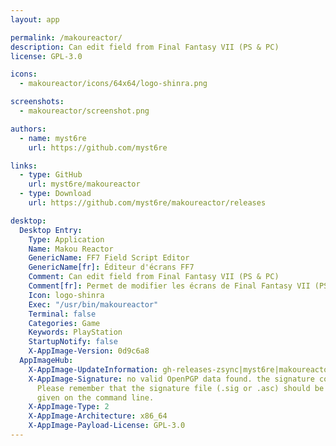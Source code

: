 ```yaml
---
layout: app

permalink: /makoureactor/
description: Can edit field from Final Fantasy VII (PS & PC)
license: GPL-3.0

icons:
  - makoureactor/icons/64x64/logo-shinra.png

screenshots:
  - makoureactor/screenshot.png

authors:
  - name: myst6re
    url: https://github.com/myst6re

links:
  - type: GitHub
    url: myst6re/makoureactor
  - type: Download
    url: https://github.com/myst6re/makoureactor/releases

desktop:
  Desktop Entry:
    Type: Application
    Name: Makou Reactor
    GenericName: FF7 Field Script Editor
    GenericName[fr]: Éditeur d'écrans FF7
    Comment: Can edit field from Final Fantasy VII (PS & PC)
    Comment[fr]: Permet de modifier les écrans de Final Fantasy VII (PS et PC)
    Icon: logo-shinra
    Exec: "/usr/bin/makoureactor"
    Terminal: false
    Categories: Game
    Keywords: PlayStation
    StartupNotify: false
    X-AppImage-Version: 0d9c6a8
  AppImageHub:
    X-AppImage-UpdateInformation: gh-releases-zsync|myst6re|makoureactor|continuous|Makou_Reactor*-x86_64.AppImage.zsync
    X-AppImage-Signature: no valid OpenPGP data found. the signature could not be verified.
      Please remember that the signature file (.sig or .asc) should be the first file
      given on the command line.
    X-AppImage-Type: 2
    X-AppImage-Architecture: x86_64
    X-AppImage-Payload-License: GPL-3.0
---
```

